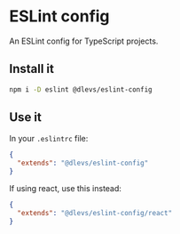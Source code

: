 <!-- TODO: update this. Note how to configure vscode, and how file must be eslint.config.js -->

# ESLint config

An ESLint config for TypeScript projects.

## Install it

```sh
npm i -D eslint @dlevs/eslint-config
```

## Use it

In your `.eslintrc` file:

```json
{
  "extends": "@dlevs/eslint-config"
}
```

If using react, use this instead:

```json
{
  "extends": "@dlevs/eslint-config/react"
}
```
